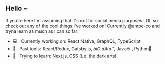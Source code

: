 ## Hello ~

If you're here I'm assuming that it's not for social media purposes LOL so check out any of the cool things I've worked on! Currently @ampe-co and tryna learn as much as I can so far: 
- 💻 &nbsp; Currently working on: React Native, GraphQL, TypeScript
- 🔨 &nbsp; Past tools: React/Redux, Gatsby.js, *biG dAta™*, Java☕️ , Python🐍
- 🌱 &nbsp; Trying to learn: Next.js, CSS (i.e. the dark arts)


<!--
**orangejuicetin/orangejuicetin** is a ✨ _special_ ✨ repository because its `README.md` (this file) appears on your GitHub profile.

Here are some ideas to get you started:

- 🔭 I’m currently working on ...
- 🌱 I’m currently learning ...
- 👯 I’m looking to collaborate on ...
- 🤔 I’m looking for help with ...
- 💬 Ask me about ...
- 📫 How to reach me: ...
- 😄 Pronouns: ...
- ⚡ Fun fact: ...
-->

